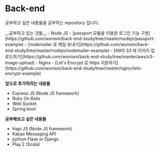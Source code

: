 # Back-end
<p>공부하고 싶은 내용들을 공부하는 repository 입니다.</p>
__공부하고 있는 것들__
- Node JS
  - [passport 모듈을 이용한 로그인 기능 구현](https://github.com/wonism/back-end-study/tree/master/nodejs/passport-example)
  - [nodemailer 로 메일 보내기](https://github.com/wonism/back-end-study/tree/master/nodejs/nodemailer-example)
  - [AWS S3 에 이미지 업로드하기](https://github.com/wonism/back-end-study/tree/master/aws/s3-image-upload)
- Nginx
  - [Let's Encrypt 로 https 지원하기](https://github.com/wonism/back-end-study/tree/master/nginx/lets-encrypt-example)

__앞으로 추가하려는 내용들__
- Express JS (Node JS framework)
- Ruby On Rails
- Web Socket
- Spring boot

__공부해보고 싶은 내용들__
- Hapi JS (Node JS framework)
- Kakao Messaging API
- python Flask or Django
- Play 2 (Scala)

